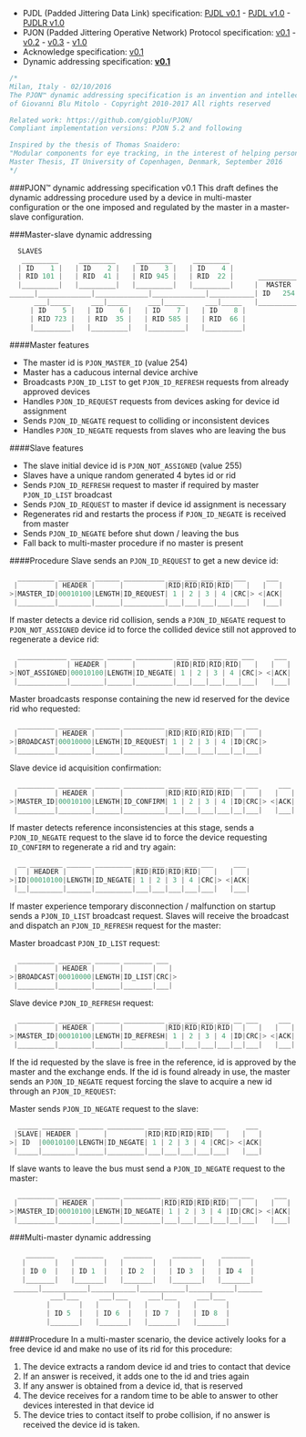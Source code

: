- PJDL (Padded Jittering Data Link) specification:
[PJDL v0.1](/strategies/SoftwareBitBang/specification/padded-jittering-protocol-specification-v0.1.md) - [PJDL v1.0](/strategies/SoftwareBitBang/specification/PJDL-specification-v1.0.md) - [PJDLR v1.0](/strategies/OverSampling/specification/PJDLR-specification-v1.0.md)
- PJON (Padded Jittering Operative Network) Protocol specification:
[v0.1](/specification/PJON-protocol-specification-v0.1.md) - [v0.2](/specification/PJON-protocol-specification-v0.2.md) - [v0.3](/specification/PJON-protocol-specification-v0.3.md) - [v1.0](/specification/PJON-protocol-specification-v1.0.md)
- Acknowledge specification: [v0.1](/specification/PJON-protocol-acknowledge-specification-v0.1.md)
- Dynamic addressing specification: **[v0.1](/specification/PJON-dynamic-addressing-specification-v0.1.md)**

```cpp
/*
Milan, Italy - 02/10/2016
The PJON™ dynamic addressing specification is an invention and intellectual property
of Giovanni Blu Mitolo - Copyright 2010-2017 All rights reserved

Related work: https://github.com/gioblu/PJON/
Compliant implementation versions: PJON 5.2 and following

Inspired by the thesis of Thomas Snaidero:
"Modular components for eye tracking, in the interest of helping persons with severely impaired motor skills."
Master Thesis, IT University of Copenhagen, Denmark, September 2016
*/
```

###PJON™ dynamic addressing specification v0.1
This draft defines the dynamic addressing procedure used by a device in multi-master configuration or the one imposed and regulated by the master in a master-slave configuration.

###Master-slave dynamic addressing
```cpp  
  SLAVES
   _________     _________     _________     _________
  | ID    1 |   | ID    2 |   | ID    3 |   | ID    4 |     
  | RID 101 |   | RID  41 |   | RID 945 |   | RID  22 |      __________
  |_________|   |_________|   |_________|   |_________|     |  MASTER  |
______|_____________|_____________|_____________|___________| ID   254 |
      ___|_____     ___|_____     ___|_____     ___|_____   |__________|
     | ID    5 |   | ID    6 |   | ID    7 |   | ID    8 |             
     | RID 723 |   | RID  35 |   | RID 585 |   | RID  66 |               
     |_________|   |_________|   |_________|   |_________|                 
```

####Master features
* The master id is `PJON_MASTER_ID` (value 254)
* Master has a caducous internal device archive
* Broadcasts `PJON_ID_LIST` to get `PJON_ID_REFRESH` requests from already approved devices
* Handles `PJON_ID_REQUEST` requests from devices asking for device id assignment
* Sends `PJON_ID_NEGATE` request to colliding or inconsistent devices
* Handles `PJON_ID_NEGATE` requests from slaves who are leaving the bus  

####Slave features
* The slave initial device id is `PJON_NOT_ASSIGNED` (value 255)
* Slaves have a unique random generated 4 bytes id or rid
* Sends `PJON_ID_REFRESH` request to master if required by master `PJON_ID_LIST` broadcast
* Sends `PJON_ID_REQUEST` to master if device id assignment is necessary
* Regenerates rid and restarts the process if `PJON_ID_NEGATE` is received from master
* Sends `PJON_ID_NEGATE` before shut down / leaving the bus
* Fall back to multi-master procedure if no master is present

####Procedure
Slave sends an `PJON_ID_REQUEST` to get a new device id:
```cpp  
  _________ ________ ______ __________ ___ ___ ___ ___ ___     ___
 |         | HEADER |      |          |RID|RID|RID|RID|   |   |   |
>|MASTER_ID|00010100|LENGTH|ID_REQUEST| 1 | 2 | 3 | 4 |CRC|> <|ACK|
 |_________|________|______|__________|___|___|___|___|___|   |___|
```
If master detects a device rid collision, sends a `PJON_ID_NEGATE` request to `PJON_NOT_ASSIGNED` device id to force
the collided device still not approved to regenerate a device rid:
```cpp  
  ____________ ________ ______ _________ ___ ___ ___ ___ ___     ___
 |            | HEADER |      |         |RID|RID|RID|RID|   |   |   |
>|NOT_ASSIGNED|00010100|LENGTH|ID_NEGATE| 1 | 2 | 3 | 4 |CRC|> <|ACK|
 |____________|________|______|_________|___|___|___|___|___|   |___|
```  
Master broadcasts response containing the new id reserved for the device rid who requested:
```cpp  
  _________ ________ ______ __________ ___ ___ ___ ___ __ ___
 |         | HEADER |      |          |RID|RID|RID|RID|  |   |
>|BROADCAST|00010000|LENGTH|ID_REQUEST| 1 | 2 | 3 | 4 |ID|CRC|>
 |_________|________|______|__________|___|___|___|___|__|___|
```
Slave device id acquisition confirmation:
```cpp  
  _________ ________ ______ __________ ___ ___ ___ ___ __ ___     ___
 |         | HEADER |      |          |RID|RID|RID|RID|  |   |   |   |
>|MASTER_ID|00010100|LENGTH|ID_CONFIRM| 1 | 2 | 3 | 4 |ID|CRC|> <|ACK|
 |_________|________|______|__________|___|___|___|___|__|___|   |___|
```
If master detects reference inconsistencies at this stage, sends a `PJON_ID_NEGATE` request to the slave id
to force the device requesting `ID_CONFIRM` to regenerate a rid and try again:
```cpp  
  __ ________ ______ _________ ___ ___ ___ ___ ___     ___
 |  | HEADER |      |         |RID|RID|RID|RID|   |   |   |
>|ID|00010100|LENGTH|ID_NEGATE| 1 | 2 | 3 | 4 |CRC|> <|ACK|
 |__|________|______|_________|___|___|___|___|___|   |___|
```
If master experience temporary disconnection / malfunction on startup sends a `PJON_ID_LIST` broadcast request.
Slaves will receive the broadcast and dispatch an `PJON_ID_REFRESH` request for the master:

Master broadcast `PJON_ID_LIST` request:
```cpp  
  _________ ________ ______ _______ ___
 |         | HEADER |      |       |   |
>|BROADCAST|00010000|LENGTH|ID_LIST|CRC|>
 |_________|________|______|_______|___|
```
Slave device `PJON_ID_REFRESH` request:
```cpp  
  _________ ________ ______ __________ ___ ___ ___ ___ __ ___     ___
 |         | HEADER |      |          |RID|RID|RID|RID|  |   |   |   |
>|MASTER_ID|00010100|LENGTH|ID_REFRESH| 1 | 2 | 3 | 4 |ID|CRC|> <|ACK|
 |_________|________|______|__________|___|___|___|___|__|___|   |___|
```
If the id requested by the slave is free in the reference, id is approved by the master and the exchange ends.
If the id is found already in use, the master sends an `PJON_ID_NEGATE` request forcing the slave to
acquire a new id through an `PJON_ID_REQUEST`:

Master sends `PJON_ID_NEGATE` request to the slave:
```cpp  
  _____ ________ ______ _________ ___ ___ ___ ___ ___     ___
 |SLAVE| HEADER |      |         |RID|RID|RID|RID|   |   |   |
>| ID  |00010100|LENGTH|ID_NEGATE| 1 | 2 | 3 | 4 |CRC|> <|ACK|
 |_____|________|______|_________|___|___|___|___|___|   |___|
```
If slave wants to leave the bus must send a `PJON_ID_NEGATE` request to the master:
```cpp  
  _________ ________ ______ _________ ___ ___ ___ ___ __ ___     ___
 |         | HEADER |      |         |RID|RID|RID|RID|  |   |   |   |
>|MASTER_ID|00010100|LENGTH|ID_NEGATE| 1 | 2 | 3 | 4 |ID|CRC|> <|ACK|
 |_________|________|______|_________|___|___|___|___|__|___|   |___|
```

###Multi-master dynamic addressing
```cpp  
    _______     _______     _______     _______     _______
   |       |   |       |   |       |   |       |   |       |  
   | ID 0  |   | ID 1  |   | ID 2  |   | ID 3  |   | ID 4  |  
   |_______|   |_______|   |_______|   |_______|   |_______|    
 ______|___________|___________|___________|___________|______
          ___|___     ___|___     ___|___     ___|___
         |       |   |       |   |       |   |       |   
         | ID 5  |   | ID 6  |   | ID 7  |   | ID 8  |
         |_______|   |_______|   |_______|   |_______|    
```

####Procedure
In a multi-master scenario, the device actively looks for a free device id and make no use of its rid for this procedure:

1. The device extracts a random device id and tries to contact that device
2. If an answer is received, it adds one to the id and tries again
3. If any answer is obtained from a device id, that is reserved
4. The device receives for a random time to be able to answer to other devices interested in that device id
5. The device tries to contact itself to probe collision, if no answer is received the device id is taken.
